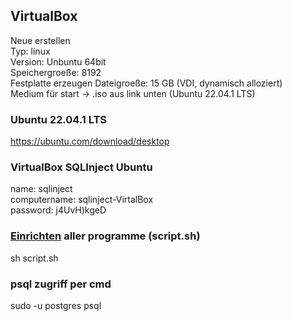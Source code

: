 ## VirtualBox    
Neue erstellen  
Typ: linux  
Version: Unbuntu 64bit  
Speichergroeße: 8192  
Festplatte erzeugen
Dateigroeße: 15 GB (VDI, dynamisch alloziert)  
Medium für start -> .iso aus link unten (Ubuntu 22.04.1 LTS)

### Ubuntu 22.04.1 LTS  
https://ubuntu.com/download/desktop  

### VirtualBox SQLInject Ubuntu  
name: sqlinject  
computername: sqlinject-VirtalBox  
password: j4UvH)kgeD  

### [Einrichten](./script.sh)  aller programme (script.sh)  
sh script.sh

### psql zugriff per cmd
sudo -u postgres psql